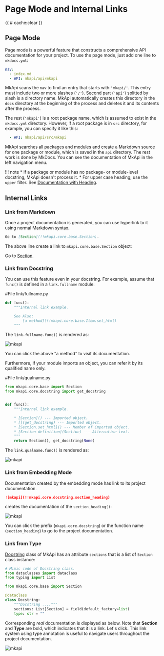 # Page Mode and Internal Links

<style type="text/css">
<!--
.mkapi-node {
  border: 2px dashed #88AA88;
}
-->
</style>

{{ # cache:clear }}

## Page Mode

Page mode is a powerful feature that constructs a comprehensive API documentation for your project. To use the page mode, just add one line to `mkdocs.yml`:

~~~yaml
nav:
  - index.md
  - API: mkapi/api/mkapi
~~~

MkApi scans the `nav` to find an entry that starts with `'mkapi/'`. This entry must include two or more slashes (`'/'`). Second part (`'api'`) splitted by slash is a directory name. MkApi automatically creates this directory in the `docs` directory at the beginning of the process and deletes it and its contents after the process.

The rest (`'mkapi'`) is a root package name, which is assumed to exist in the `mkdocs.yml` directory. However, if a root package is in `src` directory, for example, you can specify it like this:

~~~yaml
  - API: mkapi/api/src/mkapi
~~~


MkApi searches all packages and modules and create a Markdown source for one package or module, which is saved in the `api` directory. The rest work is done by MkDocs. You can see the documentation of MkApi in the left navigation menu.

!!! note
    * If a package or module has no package- or module-level docstring, MkApi doesn't process it.
    * For upper case heading, use the `upper` filter. See [Documentation with Heading](../module/#documentation-with-heading).

## Internal Links

### Link from Markdown

Once a project documentation is generated, you can use hyperlink to it using normal Markdown syntax.

~~~markdown
Go to [Section](!!mkapi.core.base.Section).
~~~

The above line create a link to `mkapi.core.base.Section` object:

Go to [Section](mkapi.core.base.Section).

### Link from Docstring

You can use this feature even in your docstring. For example, assume that `func()` is defined in a `link.fullname` module:

#File link/fullname.py
~~~python
def func():
    """Internal link example.

    See Also:
        [a method](!!mkapi.core.base.Item.set_html)
    """
~~~

The `link.fullname.func()` is rendered as:

![mkapi](link.fullname.func)

You can click the above "a method" to visit its documentation.

Furthermore, if your module imports an object, you can refer it by its qualified name only.

#File link/qualname.py
~~~python
from mkapi.core.base import Section
from mkapi.core.docstring import get_docstring


def func():
    """Internal link example.

    * [Section]() --- Imported object.
    * [](get_docstring) --- Imported object.
    * [Section.set_html]() --- Member of imported object.
    * [Section definition](Section) --- Alternative text.
    """
    return Section(), get_docstring(None)
~~~

The `link.qualname.func()` is rendered as:

![mkapi](link.qualname.func)

### Link from Embedding Mode

Documentation created by the embedding mode has link to its project documentation.

~~~markdown
![mkapi](!!mkapi.core.docstring.section_heading)
~~~

creates the documentation of the `section_heading()`:

![mkapi](mkapi.core.docstring.section_heading)

You can click the prefix (`mkapi.core.docstring`) or the function name (`section_heading`) to go to the project documentation.


### Link from Type

[Docstring](mkapi.core.base.Docstring) class of MkApi has an attribute `sections` that is a list of `Section` class instance:

~~~python
# Mimic code of Docstring class.
from dataclasses import dataclass
from typing import List

from mkapi.core.base import Section

@dataclass
class Docstring:
    """Docstring ...."""
    sections: List[Section] = field(default_factory=list)
    type: str = ""
~~~

Corresponding *real* documentation is displayed as below. Note that **Section** and **Type** are bold, which indicates that it is a link. Let's click. This link system using type annotation is useful to navigate users throughout the project documentation.

![mkapi](mkapi.core.base.Docstring)

